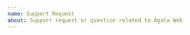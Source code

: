 ```yaml
---
name: Support Request
about: Support request or question related to Agola Web
---
```


<!--

STOP -- PLEASE READ!

GitHub is not the right place for support requests or questions.

Please use the [Agola Forum](https://talk.agola.io)

-->